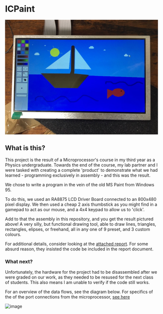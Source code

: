 # ICPaint
![Photograph of the project end result.](demo.jpg)

## What is this?
This project is the result of a Microprocessor's course in my third year as a Physics undergraduate.
Towards the end of the course, my lab partner and I were tasked with creating a complete 'product' to demonstrate what we had learned - programming exclusively in assembly - and this was the result.

We chose to write a program in the vein of the old MS Paint from Windows 95.

To do this, we used an RA8875 LCD Driver Board connected to an 800x480 pixel display.
We then used a cheap 2 axis thumbstick as you might find in a gamepad to act as our mouse, and a 4x4 keypad to allow us to 'click'.

Add to that the assembly in this repository, and you get the result pictured above!
A very silly, but functional drawing tool, able to draw lines, triangles, rectangles, elipses, or freehand, all in any one of 9 preset, and 3 custom colours.

For additional details, consider looking at the [attached report](Microprocessor%20Project%20Report%20V5.pdf).
For some absurd reason, they insisted the code be included in the report document.

### What next?
Unfortunately, the hardware for the project had to be disassembled after we were graded on our work, as they needed to be resused for the next class of students.
This also means I am unable to verify if the code still works.

For an overview of the data flows, see the diagram below.
For specifics of the of the port connections from the microprocessor, [see here](hardware_connections.png)


 
![image](https://github.com/A-Lee-0/ICPaint/assets/123983127/2a67c0bf-ebc0-4d20-a2e5-0a747c37dba3)
